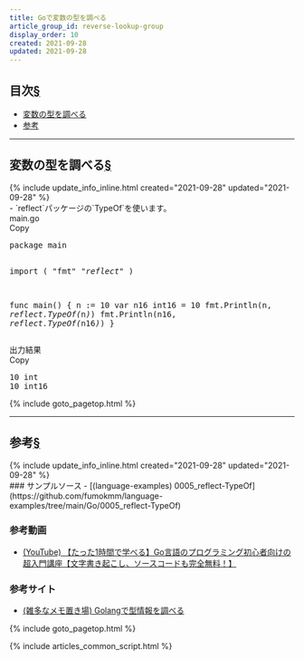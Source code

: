 ```yaml
---
title: Goで変数の型を調べる
article_group_id: reverse-lookup-group
display_order: 10
created: 2021-09-28
updated: 2021-09-28
---
```


## <a name="index">目次</a><a class="heading-anchor-permalink" href="#目次">§</a>

<ul id="index_ul">
<li><a href="#変数の型を調べる">変数の型を調べる</a></li>
<li><a href="#参考">参考</a></li>
</ul>

* * *
## <a name="変数の型を調べる">変数の型を調べる</a><a class="heading-anchor-permalink" href="#変数の型を調べる">§</a>
<div class="chapter-updated">{% include update_info_inline.html created="2021-09-28" updated="2021-09-28" %}</div>
- `reflect`パッケージの`TypeOf`を使います。

<div class="code-box">
<div class="title">main.go</div>
<div class="copy-button">Copy</div>
<pre>
package main

import (
    "fmt"
    <em>"reflect"</em>
)

func main() {
    n := 10
    var n16 int16 = 10
    fmt.Println(n, <em>reflect.TypeOf(</em>n<em>)</em>)
    fmt.Println(n16, <em>reflect.TypeOf(</em>n16<em>)</em>)
}
</pre>
</div>

<div class="code-box-output">
<div class="title">出力結果</div>
<div class="copy-button">Copy</div>
<pre>
10 int
10 int16
</pre>
</div>

{% include goto_pagetop.html %}

* * *
## <a name="参考">参考</a><a class="heading-anchor-permalink" href="#参考">§</a>
<div class="chapter-updated">{% include update_info_inline.html created="2021-09-28" updated="2021-09-28" %}</div>
### サンプルソース
- [(language-examples) 0005_reflect-TypeOf](https://github.com/fumokmm/language-examples/tree/main/Go/0005_reflect-TypeOf)

### 参考動画
- [(YouTube) 【たった1時間で学べる】Go言語のプログラミング初心者向けの超入門講座【文字書き起こし、ソースコードも完全無料！】](https://www.youtube.com/watch?v=kPXfMFJ0oIE)

### 参考サイト
- [(雑多なメモ置き場) Golangで型情報を調べる](https://y0m0r.hateblo.jp/entry/20140413/1397397593)

{% include goto_pagetop.html %}

{% include articles_common_script.html %}
